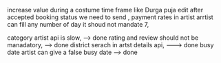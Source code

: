 increase value during a costume time frame like Durga puja
edit after accepted booking status we need to send , 
payment rates in artist arrtist can fill any number of day it shoud not mandate 7,  




category artist api is slow, --> done
rating and review should not be manadatory, --> done
district serach in artst details api, ---> done
busy date artist can give a false busy date --> done